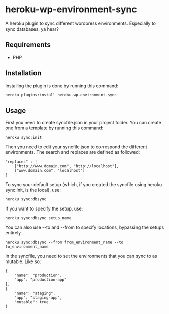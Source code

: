# heroku-wp-environment-sync

A heroku plugin to sync different wordpress environments. Especially to sync databases, ya hear?

## Requirements

- PHP

## Installation

Installing the plugin is done by running this command:
```
heroku plugins:install heroku-wp-environment-sync
```

## Usage

First you need to create syncfile.json in your project folder. You can create one from a template by running this command:
```
heroku sync:init
```

Then you need to edit your syncfile.json to correspond the different environments. The search and replaces are defined as followed:
```
"replaces" : [
    ["http://www.domain.com", "http://localhost"],
    ["www.domain.com", "localhost"]
]
```

To sync your default setup (which, if you created the syncfile using heroku sync:init, is the local), use:
```
heroku sync:dbsync
```

If you want to specify the setup, use:
```
heroku sync:dbsync setup_name
```

You can also use --to and --from to specify locations, bypassing the setups entirely.
```
heroku sync:dbsync --from from_environment_name --to to_environment_name
```

In the syncfile, you need to set the environments that you can sync to as mutable.
Like so:
```
{
    "name": "production",
    "app": "production-app"
},
{
    "name": "staging",
    "app": "staging-app",
    "mutable": true
}
```